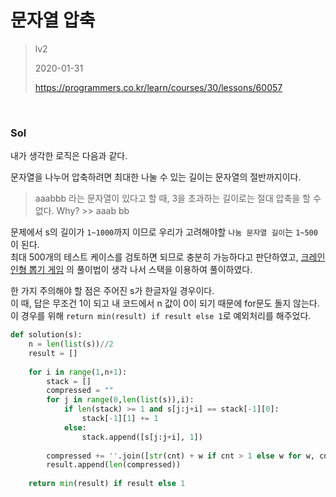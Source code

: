 # 문자열 압축
> lv2
>
> 2020-01-31
>
> https://programmers.co.kr/learn/courses/30/lessons/60057


<br>

### Sol


내가 생각한 로직은 다음과 같다.


문자열을 나누어 압축하려면 최대한 나눌 수 있는 길이는 문자열의 절반까지이다.  
> aaabbb 라는 문자열이 있다고 할 때, 3을 초과하는 길이로는 절대 압축을 할 수 없다.
> Why? >> aaab bb
 
문제에서 s의 길이가 `1~1000`까지 이므로 우리가 고려해야할 `나눔 문자열 길이`는 `1~500`이 된다.  
최대 500개의 테스트 케이스를 검토하면 되므로 충분히 가능하다고 판단하였고, [크레인 인형 뽑기 게임](/크레인인형뽑기게임.md) 의 풀이법이 생각 나서 스택을 이용하여 풀이하였다.  


한 가지 주의해야 할 점은 주어진 s가 한글자일 경우이다.  
이 때, 답은 무조건 1이 되고 내 코드에서 n 값이 0이 되기 때문에 for문도 돌지 않는다.  
이 경우를 위해 `return min(result) if result else 1`로 예외처리를 해주었다.

 
```python
def solution(s):
    n = len(list(s))//2
    result = []
    
    for i in range(1,n+1):
        stack = []
        compressed = ""
        for j in range(0,len(list(s)),i):
            if len(stack) >= 1 and s[j:j+i] == stack[-1][0]:
                stack[-1][1] += 1
            else:
                stack.append([s[j:j+i], 1])
    
        compressed += ''.join([str(cnt) + w if cnt > 1 else w for w, cnt in stack])
        result.append(len(compressed))
        
    return min(result) if result else 1
```